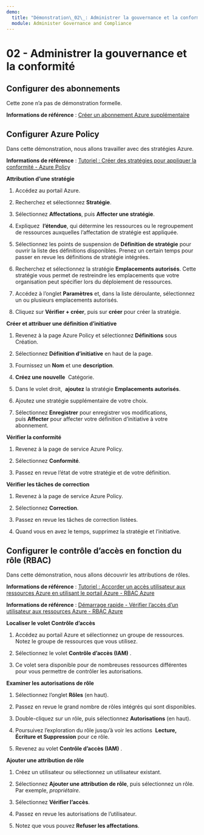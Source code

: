 ```yaml
---
demo:
  title: "Démonstration\_02\_: Administrer la gouvernance et la conformité"
  module: Administer Governance and Compliance
---
```


# 02 - Administrer la gouvernance et la conformité

## Configurer des abonnements

Cette zone n’a pas de démonstration formelle. 

**Informations de référence** : [Créer un abonnement Azure supplémentaire](https://docs.microsoft.com/azure/cost-management-billing/manage/create-subscription)

## Configurer Azure Policy

Dans cette démonstration, nous allons travailler avec des stratégies Azure.

**Informations de référence** : [Tutoriel : Créer des stratégies pour appliquer la conformité - Azure Policy](https://docs.microsoft.com/azure/governance/policy/tutorials/create-and-manage)

**Attribution d’une stratégie**

1.  Accédez au portail Azure.

2.  Recherchez et sélectionnez **Stratégie**.

3.  Sélectionnez **Affectations**, puis **Affecter une stratégie**.

5.  Expliquez  **l’étendue**, qui détermine les ressources ou le regroupement de ressources auxquelles l’affectation de stratégie est appliquée.

6.  Sélectionnez les points de suspension de **Définition de stratégie** pour ouvrir la liste des définitions disponibles. Prenez un certain temps pour passer en revue les définitions de stratégie intégrées.

7.  Recherchez et sélectionnez la stratégie **Emplacements autorisés**. Cette stratégie vous permet de restreindre les emplacements que votre organisation peut spécifier lors du déploiement de ressources.

8.  Accédez à l’onglet **Paramètres** et, dans la liste déroulante, sélectionnez un ou plusieurs emplacements autorisés.

9.  Cliquez sur **Vérifier + créer**, puis sur **créer** pour créer la stratégie.

**Créer et attribuer une définition d’initiative**

1.  Revenez à la page Azure Policy et sélectionnez **Définitions** sous Création.

2.  Sélectionnez **Définition d’initiative** en haut de la page.

3.  Fournissez un **Nom** et une **description**.

4.  **Créez une nouvelle**  Catégorie.

5.  Dans le volet droit,  **ajoutez** la stratégie **Emplacements autorisés**.

6.  Ajoutez une stratégie supplémentaire de votre choix.

7.  Sélectionnez **Enregistrer** pour enregistrer vos modifications, puis **Affecter** pour affecter votre définition d’initiative à votre abonnement.

**Vérifier la conformité**

1.  Revenez à la page de service Azure Policy.

2.  Sélectionnez **Conformité**.

3.  Passez en revue l’état de votre stratégie et de votre définition.

**Vérifier les tâches de correction**

1.  Revenez à la page de service Azure Policy.

2.  Sélectionnez **Correction**.

3.  Passez en revue les tâches de correction listées.

4. Quand vous en avez le temps, supprimez la stratégie et l’initiative. 

## Configurer le contrôle d’accès en fonction du rôle (RBAC)

Dans cette démonstration, nous allons découvrir les attributions de rôles.

**Informations de référence** : [Tutoriel : Accorder un accès utilisateur aux ressources Azure en utilisant le portail Azure - RBAC Azure](https://docs.microsoft.com/azure/role-based-access-control/quickstart-assign-role-user-portal)

**Informations de référence** : [Démarrage rapide - Vérifier l’accès d’un utilisateur aux ressources Azure - RBAC Azure](https://docs.microsoft.com/azure/role-based-access-control/check-access)

**Localiser le volet Contrôle d’accès**

1.  Accédez au portail Azure et sélectionnez un groupe de ressources.  Notez le groupe de ressources que vous utilisez.

2.  Sélectionnez le volet **Contrôle d’accès (IAM)** .

3.  Ce volet sera disponible pour de nombreuses ressources différentes pour vous permettre de contrôler les autorisations.

**Examiner les autorisations de rôle**

1.  Sélectionnez l’onglet **Rôles** (en haut).

1.  Passez en revue le grand nombre de rôles intégrés qui sont disponibles.

1.  Double-cliquez sur un rôle, puis sélectionnez **Autorisations** (en haut).

1.  Poursuivez l’exploration du rôle jusqu’à voir les actions  **Lecture, Écriture et Suppression** pour ce rôle.

1.  Revenez au volet **Contrôle d’accès (IAM)** .

**Ajouter une attribution de rôle**

1.  Créez un utilisateur ou sélectionnez un utilisateur existant.

1.  Sélectionnez **Ajouter une attribution de rôle**, puis sélectionnez un rôle. Par exemple, *propriétaire*.

1.  Sélectionnez **Vérifier l’accès**.

1.  Passez en revue les autorisations de l’utilisateur.

1.  Notez que vous pouvez **Refuser les affectations**.
